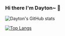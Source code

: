### Hi there I'm Dayton~ 👋

![Dayton's GitHub stats](https://github-readme-stats.vercel.app/api?username=spursforever&count_private=true&show_icons=true&theme=shades-of-purple)

[![Top Langs](https://github-readme-stats.vercel.app/api/top-langs/?username=spursforever&layout=compact&theme=shades-of-purple)](https://github.com/spursforever/github-readme-stats)

<!--
**spursforever/spursforever** is a ✨ _special_ ✨ repository because its `README.md` (this file) appears on your GitHub profile.

Here are some ideas to get you started:

- 🔭 I’m currently working on ...
- 🌱 I’m currently learning ...
- 👯 I’m looking to collaborate on ...
- 🤔 I’m looking for help with ...
- 💬 Ask me about ...
- 📫 How to reach me: ...
- 😄 Pronouns: ...
- ⚡ Fun fact: ...
-->
